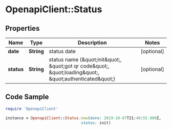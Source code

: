 # OpenapiClient::Status

## Properties

Name | Type | Description | Notes
------------ | ------------- | ------------- | -------------
**date** | **String** | status date | [optional] 
**status** | **String** | status name (\&quot;init\&quot;, \&quot;got qr code\&quot;, \&quot;loading\&quot;, \&quot;authenticated\&quot;) | [optional] 

## Code Sample

```ruby
require 'OpenapiClient'

instance = OpenapiClient::Status.new(date: 2019-10-07T21:40:55.000Z,
                                 status: init)
```


